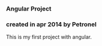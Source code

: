 ###        Angular Project          ###
### created in apr 2014 by Petronel ###


This is my first project with angular.
